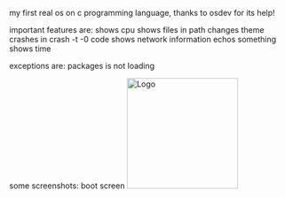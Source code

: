 my first real os on c programming language, thanks to osdev for its help!

important features are:
shows cpu
shows files in path
changes theme
crashes in crash -t -0 code
shows network information
echos something
shows time

exceptions are: packages is not loading

some screenshots:
boot screen
<img src="my-mini-os/bandicam 2025-07-13 18-30-23-434.jpg
" alt="Logo" width="200"/>

